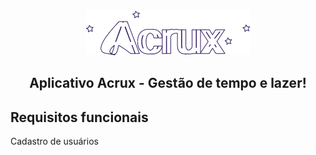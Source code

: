 <div align="center">
  <img src='src/assets/logo.png'/>
  <h2 align="center">
  Aplicativo Acrux - Gestão de tempo e lazer!
  </h2>
</div>

## Requisitos funcionais
<p>Cadastro de usuários</p>
